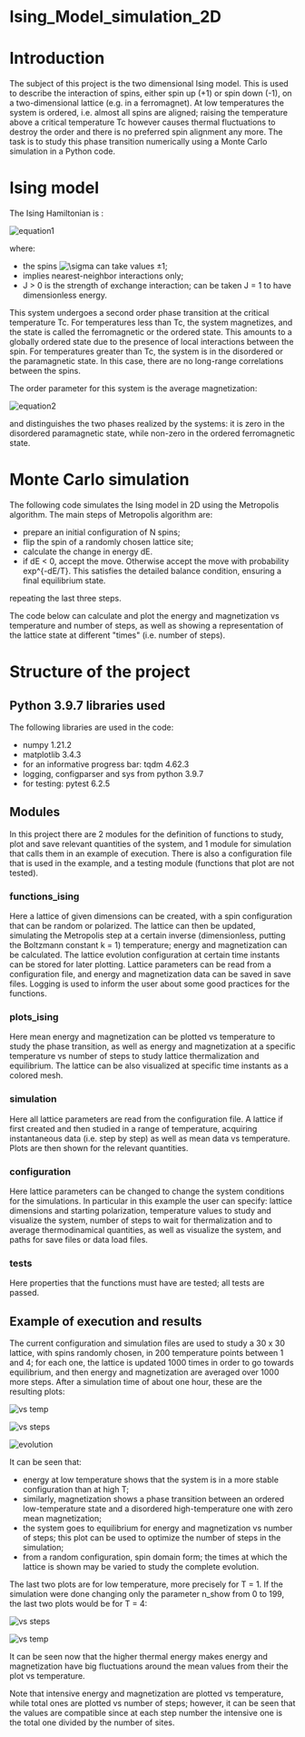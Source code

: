 # Ising_Model_simulation_2D

# Introduction

The subject of this project is the two dimensional Ising model. This is used to describe the interaction of spins, either spin up (+1) or spin down (-1), on a two-dimensional lattice (e.g. in a ferromagnet). At low temperatures the system is ordered, i.e. almost all spins are aligned; raising the temperature above a critical temperature Tc however causes thermal fluctuations to destroy the order and there is no preferred spin alignment any more. The task is to study this phase transition numerically using a Monte Carlo simulation in a Python code.

# Ising model

The Ising Hamiltonian is :

![equation1](https://latex.codecogs.com/svg.image?H&space;=&space;-J&space;\sum_{\langle&space;ij&space;\rangle}&space;\sigma_i&space;\sigma_j&space;&space;)

where:

- the spins <img src="https://latex.codecogs.com/svg.image?\sigma&space;" title="\sigma " /> can take values ±1;
- <ij> implies nearest-neighbor interactions only;
- J > 0 is the strength of exchange interaction; can be taken J = 1 to have dimensionless energy.  
  
This system undergoes a second order phase transition at the critical temperature Tc. For temperatures less than Tc, the system magnetizes, and the state is called the ferromagnetic or the ordered state. This amounts to a globally ordered state due to the presence of local interactions between the spin. For temperatures greater than Tc, the system is in the disordered or the paramagnetic state. In this case, there are no long-range correlations between the spins.

The order parameter for this system is the average magnetization: 
  
![equation2](https://latex.codecogs.com/svg.image?m&space;=&space;\frac{1}{N}&space;\sum_{i}&space;\sigma_i&space;)

and distinguishes the two phases realized by the systems: it is zero in the disordered paramagnetic state, while non-zero in the ordered ferromagnetic state.

# Monte Carlo simulation

The following code simulates the Ising model in 2D using the Metropolis algorithm. The main steps of Metropolis algorithm are:

- prepare an initial configuration of N spins;
- flip the spin of a randomly chosen lattice site;
- calculate the change in energy dE.
- if dE < 0, accept the move. Otherwise accept the move with probability exp^{-dE/T}. This satisfies the detailed balance condition, ensuring a final equilibrium state.

repeating the last three steps.
              
The code below can calculate and plot the energy and magnetization vs temperature and number of steps, as well as showing a representation of the lattice state at different "times" (i.e. number of steps).

# Structure of the project
## Python 3.9.7 libraries used
The following libraries are used in the code:

- numpy 1.21.2
- matplotlib 3.4.3
- for an informative progress bar: tqdm 4.62.3
- logging, configparser and sys from python 3.9.7
- for testing: pytest 6.2.5
            
## Modules

In this project there are 2 modules for the definition of functions to study, plot and save relevant quantities of the system, and 1 module for simulation that calls them in an
example of execution. There is also a configuration file that is used in the example, and a testing module (functions that plot are not tested).
           
### functions_ising
            
Here a lattice of given dimensions can be created, with a spin configuration that can be random or polarized. The lattice can then be updated, simulating the Metropolis step at a certain inverse (dimensionless, putting the Boltzmann constant k = 1) temperature; energy and magnetization can be calculated. The lattice evolution configuration at certain time instants can be stored for later plotting.
Lattice parameters can be read from a configuration file, and energy and magnetization data can be saved in save files.
Logging is used to inform the user about some good practices for the functions.
            
### plots_ising
     
Here mean energy and magnetization can be plotted vs temperature to study the phase transition, as well as energy and magnetization at a specific temperature vs number of steps to study lattice thermalization and equilibrium. The lattice can be also visualized at specific time instants as a colored mesh.
     
### simulation            
     
Here all lattice parameters are read from the configuration file. A lattice if first created and then studied in a range of temperature, acquiring instantaneous data (i.e. step by step) as well as mean data vs temperature. Plots are then shown for the relevant quantities.
            
### configuration

Here lattice parameters can be changed to change the system conditions for the simulations. In particular in this example the user can specify: lattice dimensions and starting polarization, temperature values to study and visualize the system, number of steps to wait for thermalization and to average thermodinamical quantities, as well as visualize the system, and paths for save files or data load files.
            
### tests
            
Here properties that the functions must have are tested; all tests are passed.
            
## Example of execution and results
            
The current configuration and simulation files are used to study a 30 x 30 lattice, with spins randomly chosen, in 200 temperature points between 1 and 4; for each one, the lattice is updated 1000 times in order to go towards equilibrium, and then energy and magnetization are averaged over 1000 more steps. 
After a simulation time of about one hour, these are the resulting plots: 

![vs temp](https://user-images.githubusercontent.com/79457897/149788898-dad20e63-f4c9-4223-a858-eb545f0f9474.png)
            
![vs steps](https://user-images.githubusercontent.com/79457897/149788877-fb98f6d6-abb3-4c04-84e6-de20b3ec52b9.png)
            
![evolution](https://user-images.githubusercontent.com/79457897/149788820-ccbb6fa0-d025-4fdc-bbf1-206157f925aa.png)
            
It can be seen that:

- energy at low temperature shows that the system is in a more stable configuration than at high T;
- similarly, magnetization shows a phase transition between an ordered low-temperature state and a disordered high-temperature one with zero mean magnetization;
- the system goes to equilibrium for energy and magnetization vs number of steps; this plot can be used to optimize the number of steps in the simulation;
- from a random configuration, spin domain form; the times at which the lattice is shown may be varied to study the complete evolution.

The last two plots are for low temperature, more precisely for T = 1.
If the simulation were done changing only the parameter n_show from 0 to 199, the last two plots would be for T = 4:

![vs steps](https://user-images.githubusercontent.com/79457897/149788979-320e7351-41e4-47c0-b88a-ce1da9479f0b.png)
            
![vs temp](https://user-images.githubusercontent.com/79457897/149788997-255f7d61-4c4b-4b41-92f3-189b1e11f202.png)

It can be seen now that the higher thermal energy makes energy and magnetization have big fluctuations around the mean values from their the plot vs temperature.
            
Note that intensive energy and magnetization are plotted vs temperature, while total ones are plotted vs number of steps; however, it can be seen that the values are compatible since at each step number the intensive one is the total one divided by the number of sites.



